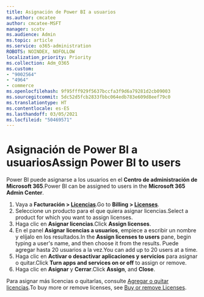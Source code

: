 ```yaml
---
title: Asignación de Power BI a usuarios
ms.author: cmcatee
author: cmcatee-MSFT
manager: scotv
ms.audience: Admin
ms.topic: article
ms.service: o365-administration
ROBOTS: NOINDEX, NOFOLLOW
localization_priority: Priority
ms.collection: Adm_O365
ms.custom:
- "9002564"
- "4964"
- commerce
ms.openlocfilehash: 9f95fff929f5637bccfa3f9d6a79281d2cb09003
ms.sourcegitcommit: 5dc52d5fcb2833fbbc064edb783e609d8eef79c0
ms.translationtype: HT
ms.contentlocale: es-ES
ms.lasthandoff: 03/05/2021
ms.locfileid: "50469571"
---
```

# <a name="assign-power-bi-to-users"></a><span data-ttu-id="d146e-102">Asignación de Power BI a usuarios</span><span class="sxs-lookup"><span data-stu-id="d146e-102">Assign Power BI to users</span></span>

<span data-ttu-id="d146e-103">Power BI puede asignarse a los usuarios en el **Centro de administración de Microsoft 365**.</span><span class="sxs-lookup"><span data-stu-id="d146e-103">Power BI can be assigned to users in the **Microsoft 365 Admin Center**.</span></span>  

1. <span data-ttu-id="d146e-104">Vaya a **Facturación > [Licencias](https://go.microsoft.com/fwlink/p/?linkid=842264)**.</span><span class="sxs-lookup"><span data-stu-id="d146e-104">Go to **Billing > [Licenses](https://go.microsoft.com/fwlink/p/?linkid=842264)**.</span></span>
2. <span data-ttu-id="d146e-105">Seleccione un producto para el que quiera asignar licencias.</span><span class="sxs-lookup"><span data-stu-id="d146e-105">Select a product for which you want to assign licenses.</span></span>
3. <span data-ttu-id="d146e-106">Haga clic en **Asignar licencias**.</span><span class="sxs-lookup"><span data-stu-id="d146e-106">Click **Assign licenses**.</span></span>
4. <span data-ttu-id="d146e-107">En el panel **Asignar licencias a usuarios**, empiece a escribir un nombre y elíjalo en los resultados.</span><span class="sxs-lookup"><span data-stu-id="d146e-107">In the **Assign licenses to users** pane, begin typing a user's name, and then choose it from the results.</span></span> <span data-ttu-id="d146e-108">Puede agregar hasta 20 usuarios a la vez.</span><span class="sxs-lookup"><span data-stu-id="d146e-108">You can add up to 20 users at a time.</span></span>
5. <span data-ttu-id="d146e-109">Haga clic en **Activar o desactivar aplicaciones y servicios** para asignar o quitar.</span><span class="sxs-lookup"><span data-stu-id="d146e-109">Click **Turn apps and services on or off** to assign or remove.</span></span>
6. <span data-ttu-id="d146e-110">Haga clic en **Asignar** y **Cerrar**.</span><span class="sxs-lookup"><span data-stu-id="d146e-110">Click **Assign**, and **Close**.</span></span>

<span data-ttu-id="d146e-111">Para asignar más licencias o quitarlas, consulte [Agregar o quitar licencias](https://docs.microsoft.com/microsoft-365/commerce/licenses/buy-licenses#buy-or-remove-licenses-for-your-business-subscription).</span><span class="sxs-lookup"><span data-stu-id="d146e-111">To buy more or remove licenses, see [Buy or remove Licenses](https://docs.microsoft.com/microsoft-365/commerce/licenses/buy-licenses#buy-or-remove-licenses-for-your-business-subscription).</span></span>